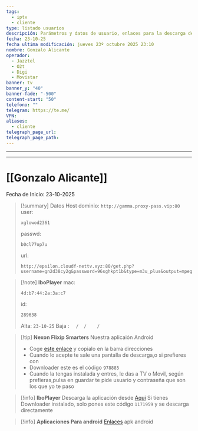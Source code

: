 ```yaml
---
tags:
  - iptv
  - cliente
type: listado usuarios
descripción: Parámetros y datos de usuario, enlaces para la descarga de las aplicaciones para android principalmente
fecha: 23-10-25
fecha ultima modificación: jueves 23º octubre 2025 23:10
nombre: Gonzalo Alicante
operador:
  - Jazztel 
  - O2t
  - Digi
  - Movistar
banner: tv
banner_y: "40"
banner-fade: "-500"
content-start: "50"
telefono: ""
telegram: https://te.me/
VPN:
aliases:
  - cliente
telegraph_page_url:
telegraph_page_path:
---
```


---
---

# [[Gonzalo Alicante]]



 Fecha de Inicio: 23-10-2025







>[!summary] Datos Host
>dominio: `http://gamma.proxy-pass.vip:80`
>user:
>``` 
>xglowod2361
>```
>passwd: 
>```
>b0cl77op7u
>```
>url: 
>```
>http://epsilon.cloudf-nettv.xyz:80/get.php?username=gn2d38cy2g&password=96sghkpt1b&type=m3u_plus&output=mpegts
>```


>[!note] **IboPlayer**
>mac: 
> ```
> 4d:b7:44:2a:3a:c7
> ``` 
>id:
>```
> 289638
> ```
> 
> Alta: `23-10-25`
> Baja : `  /  /    /`



>[!tip] **Nexon Flixip Smarters**
>Nuestra aplicaión Android
>- Coge [este enlace](http://sw-apps.net/sw_nexon/Android%20App/NEXON_FLIXIP_Smarters.apk) y copialo en la barra direcciones
>- Cuando lo acepte te sale una pantalla de descarga,o si prefieres con
>- Downloader este es el código `978885` 
>- Cuando la tengas instalada y entres, le das a TV o Movil, según prefieras,pulsa en guardar te pide usuario y contraseña que son los que yo te paso

>[!info] **IboPlayer**
>Descarga la aplicación desde  [Aqui](http://ibodesk.com/iboupdate.apk)
Si tienes Downloader instalado, solo pones este código  `1171959` y se descarga directamente


 >[!info] **Aplicaciones Para android**
 >[Enlaces](http://sw-apps.net/sw_nexon/Android%20App/NEXON-CODE-DOWNLOADER.txt) apk android
